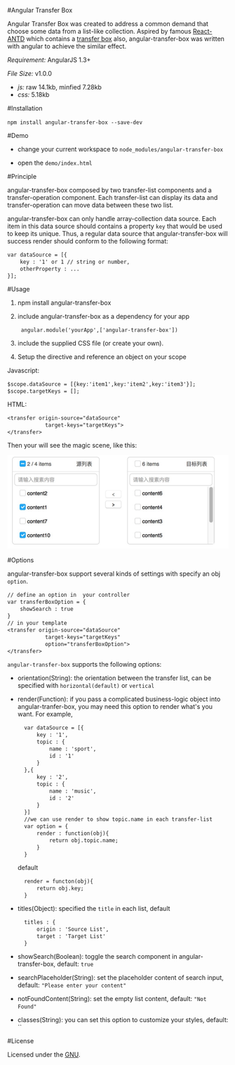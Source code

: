 #Angular Transfer Box

Angular Transfer Box was created to address a common demand that choose some data from a list-like collection. Aspired by famous [React-ANTD](https://ant.design/docs/react/introduce 'antd-docs') which contains a [transfer box](https://ant.design/components/transfer/) also, angular-transfer-box was written with angular to achieve the similar effect.

*Requirement:* AngularJS 1.3+

*File Size:* v1.0.0

* *js:* raw 14.1kb, minfied 7.28kb
* *css:* 5.18kb

#Installation

`npm install angular-transfer-box --save-dev`

#Demo

* change your current workspace to `node_modules/angular-transfer-box`

* open the `demo/index.html`

#Principle

angular-transfer-box composed by two transfer-list components and a transfer-operation component. Each transfer-list can display its data and transfer-operation can move data between these two list.

angular-transfer-box can only handle array-collection data source. Each item in this data source should contains a property `key` that would be used to keep its unique. Thus, a regular data source that angular-transfer-box will success render should conform to the following format:

	var dataSource = [{
		key : '1' or 1 // string or number,
		otherProperty : ...
	}];


#Usage

1. npm install angular-transfer-box 

2. include angular-transfer-box as a dependency for your app

		angular.module('yourApp',['angular-transfer-box'])
	
3. include the supplied CSS file (or create your own).

4.	Setup the directive and reference an object on your scope

Javascript:

	$scope.dataSource = [{key:'item1',key:'item2',key:'item3'}];
	$scope.targetKeys = [];
	
HTML:

	<transfer origin-source="dataSource"
				target-keys="targetKeys">
	</transfer>
				
Then your will see the magic scene, like this:

![demo.png](https://github.com/sudazx/zero-public-image/blob/master/angular-transfer-box-demo.png?raw=true)

#Options

angular-transfer-box support several kinds of settings with specify an obj `option`.

	// define an option in  your controller
	var transferBoxOption = {
		showSearch : true
	}
	// in your template
	<transfer origin-source="dataSource"
				target-keys="targetKeys"
				option="transferBoxOption">
	</transfer>
		

`angular-transfer-box` supports the following options:

* orientation(String): the orientation between the transfer list, can be specified with `horizontal(default)` or `vertical`
* render(Function): if you pass a complicated business-logic object into angular-tranfer-box, you may need this option to render what's you want. For example,

		var dataSource = [{
			key : '1',
			topic : {
				name : 'sport',
				id : '1'
			}
		},{
			key : '2',
			topic : {
				name : 'music',
				id : '2'
			}
		}]
		//we can use render to show topic.name in each transfer-list
		var option = {
			render : function(obj){
				return obj.topic.name;
			}	
		}	
		
	default

		render = functon(obj){
			return obj.key;
		}
* titles(Object): specified the `title` in each list, default

		titles : {
			origin : 'Source List',
			target : 'Target List'
		}
* showSearch(Boolean): toggle the search component in angular-transfer-box, default: `true`
* searchPlaceholder(String): set the placeholder content of search input, default: `"Please enter your content"`
* notFoundContent(String): set the empty list content, default: `"Not Found"`
* classes(String): you can set this option to customize your styles, default: `` 
	


#License

Licensed under the [GNU](http://www.gnu.org/licenses/).


 
    

